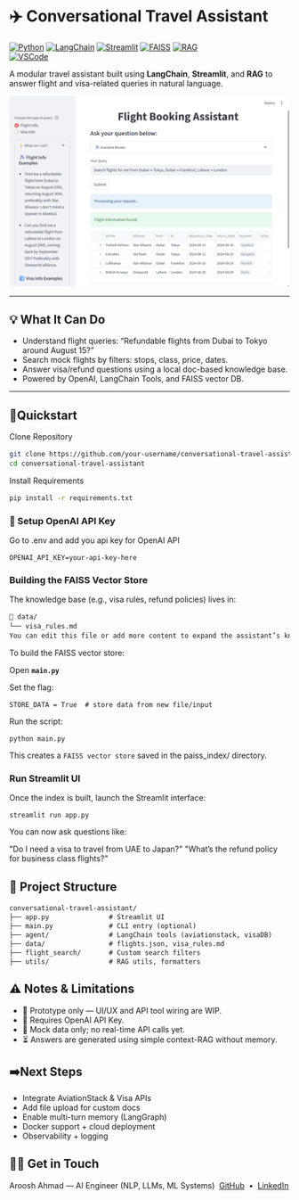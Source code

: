 # ✈️ Conversational Travel Assistant

[![Python](https://img.shields.io/badge/.py-Python-blue?logo=python)](https://www.python.org/)
[![LangChain](https://img.shields.io/badge/.-LangChain-green?logo=langChain)](https://www.langchain.com/)
[![Streamlit](https://img.shields.io/badge/.st-Streamlit-orange?logo=streamlit)](https://streamlit.io/)
[![FAISS](https://img.shields.io/badge/.faiss-Vector_DB-red?logo=databricks)](https://github.com/facebookresearch/faiss)
[![RAG](https://img.shields.io/badge/.-RAG-purple?logo=semanticweb)](https://www.promptingguide.ai/techniques/rag)  
[![VSCode](https://img.shields.io/badge/.vscode-VSCode-blue?logo=visualstudiocode)](https://code.visualstudio.com/)


A modular travel assistant built using **LangChain**, **Streamlit**, and **RAG** to answer flight and visa-related queries in natural language.

![UI Image](images/flight.png)

---

## 💡 What It Can Do

- Understand flight queries: “Refundable flights from Dubai to Tokyo around August 15?”
- Search mock flights by filters: stops, class, price, dates.
- Answer visa/refund questions using a local doc-based knowledge base.
- Powered by OpenAI, LangChain Tools, and FAISS vector DB.

---

## 🎯Quickstart
Clone Repository
```bash
git clone https://github.com/your-username/conversational-travel-assistant
cd conversational-travel-assistant
```
Install Requirements
```bash
pip install -r requirements.txt
```

### 🔑 Setup OpenAI API Key
Go to .env and add you api key for OpenAI API
```
OPENAI_API_KEY=your-api-key-here
```
### Building the FAISS Vector Store
The knowledge base (e.g., visa rules, refund policies) lives in:

```bash
📁 data/
└── visa_rules.md
You can edit this file or add more content to expand the assistant’s knowledge.
```
To build the FAISS vector store:

Open **`main.py`**

Set the flag:
```
STORE_DATA = True  # store data from new file/input
```
Run the script:
```
python main.py
```
This creates a `FAISS vector store` saved in the paiss_index/ directory.

### Run  Streamlit UI 
Once the index is built, launch the Streamlit interface:
```
streamlit run app.py
```

You can now ask questions like:

"Do I need a visa to travel from UAE to Japan?"
"What’s the refund policy for business class flights?"


## 📂 Project Structure
```
conversational-travel-assistant/
├── app.py               # Streamlit UI
├── main.py              # CLI entry (optional)
├── agent/               # LangChain tools (aviationstack, visaDB)
├── data/                # flights.json, visa_rules.md
├── flight_search/       # Custom search filters
├── utils/               # RAG utils, formatters
```

## ⚠️ Notes & Limitations
- 🧪 Prototype only — UI/UX and API tool wiring are WIP.
- 🔑 Requires OpenAI API Key.
- 📂 Mock data only; no real-time API calls yet.
- ⏳ Answers are generated using simple context-RAG without memory.

## ➡️Next Steps
 - Integrate AviationStack & Visa APIs
 - Add file upload for custom docs
 - Enable multi-turn memory (LangGraph)
 - Docker support + cloud deployment
 - Observability + logging

## 👨‍💻 Get in Touch
Aroosh Ahmad — AI Engineer (NLP, LLMs, ML Systems)&nbsp;
[GitHub](https://github.com/arushahmd) &nbsp;• &nbsp;[LinkedIn](https://www.linkedin.com/in/arooshahmad-data/)